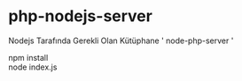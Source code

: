 # php-nodejs-server

Nodejs Tarafında Gerekli Olan Kütüphane ' node-php-server '


npm install  
node index.js
